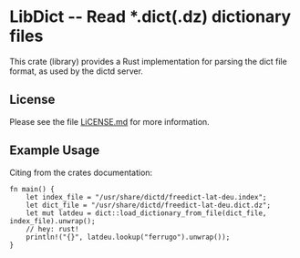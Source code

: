 LibDict -- Read *.dict(.dz) dictionary files
============================================

This crate (library) provides a Rust implementation for parsing the dict file
format, as used by the dictd server.


License
-------

Please see the file [LiCENSE.md](LICENSE.md) for more information.

Example Usage
-------------

Citing from the crates documentation:

```
fn main() {
    let index_file = "/usr/share/dictd/freedict-lat-deu.index";
    let dict_file = "/usr/share/dictd/freedict-lat-deu.dict.dz";
    let mut latdeu = dict::load_dictionary_from_file(dict_file, index_file).unwrap();
    // hey: rust!
    println!("{}", latdeu.lookup("ferrugo").unwrap());
}

```

